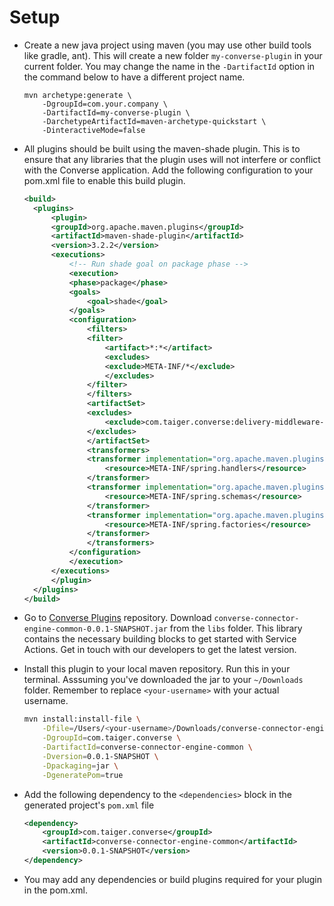 # Setup

- Create a new java project using maven (you may use other build tools like gradle, ant). This will create a new folder `my-converse-plugin` in your current folder. You may change the name in the `-DartifactId` option in the command below to have a different project name.

  ```shell 
  mvn archetype:generate \
      -DgroupId=com.your.company \
      -DartifactId=my-converse-plugin \
      -DarchetypeArtifactId=maven-archetype-quickstart \
      -DinteractiveMode=false
  ```

     

- All plugins should be built using the maven-shade plugin. This is to ensure that any libraries that the plugin uses will not interfere or conflict with the Converse application. Add the following configuration to your pom.xml file to enable this build plugin.

  ```xml
  <build>
    <plugins>
        <plugin>
        <groupId>org.apache.maven.plugins</groupId>
        <artifactId>maven-shade-plugin</artifactId>
        <version>3.2.2</version>
        <executions>
            <!-- Run shade goal on package phase -->
            <execution>
            <phase>package</phase>
            <goals>
                <goal>shade</goal>
            </goals>
            <configuration>
                <filters>
                <filter>
                    <artifact>*:*</artifact>
                    <excludes>
                    <exclude>META-INF/*</exclude>
                    </excludes>
                </filter>
                </filters>
                <artifactSet>
                <excludes>
                    <exclude>com.taiger.converse:delivery-middleware-common:*</exclude>
                </excludes>
                </artifactSet>
                <transformers>
                <transformer implementation="org.apache.maven.plugins.shade.resource.AppendingTransformer">
                    <resource>META-INF/spring.handlers</resource>
                </transformer>
                <transformer implementation="org.apache.maven.plugins.shade.resource.AppendingTransformer">
                    <resource>META-INF/spring.schemas</resource>
                </transformer>
                <transformer implementation="org.apache.maven.plugins.shade.resource.AppendingTransformer">
                    <resource>META-INF/spring.factories</resource>
                </transformer>
                </transformers>
            </configuration>
            </execution>
        </executions>
        </plugin>
    </plugins>
  </build>
  ```

- Go to [Converse Plugins](https://github.com/taigers/converse-plugins) repository. Download `converse-connector-engine-common-0.0.1-SNAPSHOT.jar` from the `libs` folder. This library contains the necessary building blocks to get started with Service Actions. Get in touch with our developers to get the latest version.

- Install this plugin to your local maven repository. Run this in your terminal. Asssuming you've downloaded the jar to your `~/Downloads` folder. Remember to replace `<your-username>` with your actual username.
  ```sh
  mvn install:install-file \
      -Dfile=/Users/<your-username>/Downloads/converse-connector-engine-common-0.0.1-SNAPSHOT.jar \
      -DgroupId=com.taiger.converse \
      -DartifactId=converse-connector-engine-common \
      -Dversion=0.0.1-SNAPSHOT \
      -Dpackaging=jar \
      -DgeneratePom=true
  ```

- Add the following dependency to the `<dependencies>` block in the generated project's `pom.xml` file
    ```xml
    <dependency>
        <groupId>com.taiger.converse</groupId>
        <artifactId>converse-connector-engine-common</artifactId>
        <version>0.0.1-SNAPSHOT</version>
    </dependency>
    ```

- You may add any dependencies or build plugins required for your plugin in the pom.xml.

